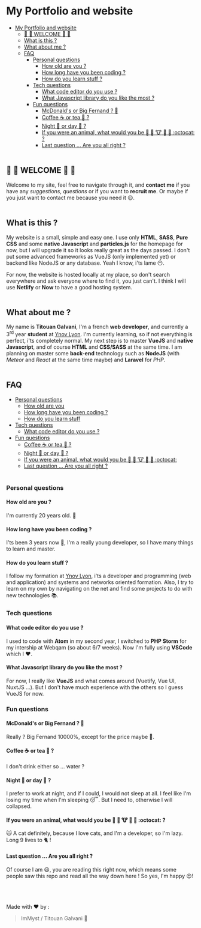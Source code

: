 # My Portfolio and website

- [My Portfolio and website](#my-portfolio-and-website)
    - [:tada: :clap: WELCOME :clap: :tada:](#tada-clap-welcome-clap-tada)
    - [What is this ?](#what-is-this)
    - [What about me ?](#what-about-me)
    - [FAQ](#faq)
        - [Personal questions](#personal-questions)
            - [How old are you ?](#how-old-are-you)
            - [How long have you been coding ?](#how-long-have-you-been-coding)
            - [How do you learn stuff ?](#how-do-you-learn-stuff)
        - [Tech questions](#tech-questions)
            - [What code editor do you use ?](#what-code-editor-do-you-use)
            - [What Javascript library do you like the most ?](#what-javascript-library-do-you-like-the-most)
        - [Fun questions](#fun-questions)
            - [McDonald's or Big Fernand ? :hamburger:](#mcdonalds-or-big-fernand--hamburger)
            - [Coffee :coffee: or tea :tea: ?](#coffee-coffee-or-tea-tea)
            - [Night :bridge_at_night: or day :city_sunrise: ?](#night-bridgeatnight-or-day-citysunrise)
            - [If you were an animal, what would you be :dog: :pig: :cow: :bug: :penguin: :octocat: ?](#if-you-were-an-animal-what-would-you-be-dog-pig-cow-bug-penguin-octocat)
            - [Last question ... Are you all right ?](#last-question--are-you-all-right)
<br><br>
## :tada: :clap: WELCOME :clap: :tada:

Welcome to my site, feel free to navigate through it, and **contact me** if you have any *suggestions*, *questions* or if you want to **recruit me**. Or maybe if you just want to contact me because you need it :wink:. 
<br><br>
## What is this ?

My website is a small, simple and easy one. I use only **HTML**, **SASS**, **Pure CSS** and some **native Javascript** and **particles.js** for the homepage for now, but I will upgrade it so it looks really great as the days passed. I don't put some advanced frameworks as VueJS (only implemented yet) or backend like NodeJS or any database. Yeah I know, i'ts lame :no_mouth:.

For now, the website is hosted locally at my place, so don't search everywhere and ask everyone where to find it, you just can't. I think I will use **Netlify** or **Now** to have a good hosting system.
<br><br>
## What about me ? 

My name is **Titouan Galvani**, I'm a french **web developer**, and currently a 3<sup>rd</sup> year **student** at [Ynov Lyon](https://www.ynov.com/). I'm currently learning, so if not everything is perfect, i'ts completely normal. My next step is to master **VueJS** and **native Javascript**, and of course **HTML** and **CSS/SASS** at the same time. I am planning on master some **back-end** technology such as **NodeJS** (with *Meteor* and *React* at the same time maybe) and **Laravel** for *PHP*.
<br><br>
## FAQ

- [Personal questions](#personal-questions)
    - [How old are you](#how-old-are-you-?)
    - [How long have you been coding ?](#how-long-have-you-been-coding-?)
    - [How do you learn stuff](#how-do-you-learn-stuff-?)
- [Tech questions](#tech-questions)
    - [What code editor do you use ?](#what-code-editor-do-you-use-?)
- [Fun questions](#fun-questions)
    - [Coffee :coffee: or tea :tea: ?](#coffee-coffee-or-tea-tea)
    - [Night :bridge_at_night: or day :city_sunrise: ?](#night-bridgeatnight-or-day-citysunrise)
    - [If you were an animal, what would you be :dog: :pig: :cow: :bug: :penguin: :octocat:](#if-you-were-an-animal-what-would-you-be-dog-pig-cow-bug-penguin-octocat)
    - [Last question ... Are you all right ?](#last-question--are-you-all-right)
<br><br>
### Personal questions
#### How old are you ?
I'm currently 20 years old. :man:

#### How long have you been coding ?
I'ts been 3 years now :grimacing:, I'm a really young developer, so I have many things to learn and master.

#### How do you learn stuff ?
I follow my formation at [Ynov Lyon](https://www.ynov.com/), i'ts a developer and programming (web and application) and systems and networks oriented formation. Also, I try to learn on my own by navigating on the net and find some projects to do with new technologies :books:. 

### Tech questions
#### What code editor do you use ?
I used to code with **Atom** in my second year, I switched to **PHP Storm** for my intership at Webqam (so about 6/7 weeks). Now I'm fully using **VSCode** which I :heart:.

#### What Javascript library do you like the most ?
For now, I really like **VueJS** and what comes around (Vuetify, Vue UI, NuxtJS ...). But I don't have much experience with the others so I guess VueJS for now.

### Fun questions
#### McDonald's or Big Fernand ? :hamburger: 
Really ? Big Fernand 10000%, except for the price maybe :thinking:.

#### Coffee :coffee: or tea :tea: ?
I don't drink either so ... water ?

#### Night :bridge_at_night: or day :city_sunrise: ?
I prefer to work at night, and if I could, I would not sleep at all. I feel like I'm losing my time when I'm sleeping :sleeping:. But I need to, otherwise I will collapsed. 

#### If you were an animal, what would you be :dog: :pig: :cow: :bug: :penguin: :octocat: ?
:cat: A cat definitely, because I love cats, and I'm a developer, so I'm lazy. Long 9 lives to :cat2: !

#### Last question ... Are you all right ?
Of course I am :smiley:, you are reading this right now, which means some people saw this repo and read all the way down here ! So yes, I'm happy :relieved:!

<br><br><br>
Made with :heart: by :
> ImMyst / Titouan Galvani :metal: 